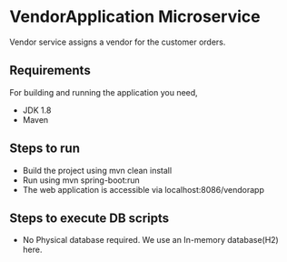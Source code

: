 # VendorApplication Microservice 
 Vendor service assigns a vendor for the customer orders.

## Requirements
For building and running the application you need,
  * JDK 1.8
  * Maven
  
## Steps to run
* Build the project using mvn clean install
* Run using mvn spring-boot:run
* The web application is accessible via localhost:8086/vendorapp

## Steps to execute DB scripts
* No Physical database required. We use an In-memory database(H2) here.
